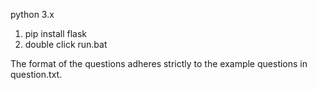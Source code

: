 python 3.x  
1. pip install flask  
2. double click run.bat  
  
The format of the questions adheres strictly to the example questions in question.txt.